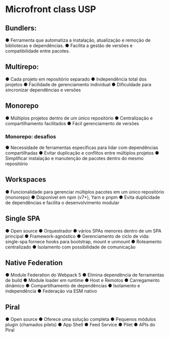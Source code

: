 # Microfront class USP

## Bundlers:

● Ferramenta que automatiza a instalação, atualização e remoção de bibliotecas e dependências. 
● Facilita a gestão de versões e compatibilidade entre pacotes.

## Multirepo:

● Cada projeto em repositório separado
● Independência total dos projetos
● Facilidade de gerenciamento individual
● Dificuldade para sincronizar dependências e versões


## Monorepo
● Múltiplos projetos dentro de um único repositório
● Centralização e compartilhamento facilitados
● Fácil gerenciamento de versões


### Monorepo: desafios
● Necessidade de ferramentas específicas para lidar com dependências compartilhadas
● Evitar duplicação e conflitos entre múltiplos projetos 
● Simplificar instalação e manutenção de pacotes dentro do mesmo repositório

## Workspaces
● Funcionalidade para gerenciar múltiplos pacotes em um único repositório (monorepo)
● Disponível em npm (v7+), Yarn e pnpm
● Evita duplicidade de dependências e facilita o desenvolvimento modular


## Single SPA
● Open source
● Orquestrador
● vários SPAs menores dentro de um SPA principal
● Framework-agnóstico
● Gerenciamento de ciclo de vida: single-spa fornece hooks para bootstrap, mount e unmount
● Roteamento centralizado
● Isolamento com possibilidade de comunicação


## Native Federation
● Module Federation do Webpack 5
● Elimina dependência de ferramentas de build
● Module loader em runtime
● Host e Remotos
● Carregamento dinâmico
● Compartilhamento de dependências
● Isolamento e independência
● Federação via ESM nativo


## Piral
● Open source
● Oferece uma solução completa
● Pequenos módulos plugin (chamados pilets)
● App Shell
● Feed Service
● Pilet
● APIs do Piral
